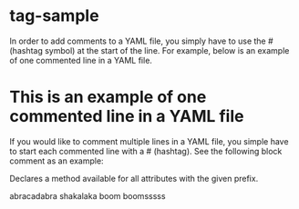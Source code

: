 # tag-sample

In order to add comments to a YAML file, you simply have to use the # (hashtag symbol) at the start of the line. For example, below is an example of one commented line in a YAML file. 

# This is an example of one commented line in a YAML file

If you would like to comment multiple lines in a YAML file, you simple have to start each commented line with a # (hashtag). See the following block comment as an example:

Declares a method available for all attributes with the given prefix. 

abracadabra
shakalaka boom boomsssss